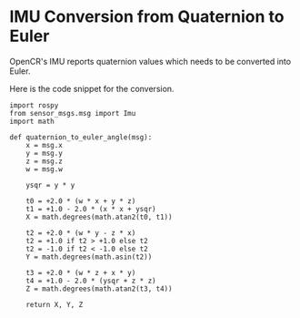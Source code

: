 # IMU Conversion from Quaternion to Euler

OpenCR's IMU reports quaternion values which needs to be converted into Euler.

Here is the code snippet for the conversion.

```
import rospy
from sensor_msgs.msg import Imu
import math

def quaternion_to_euler_angle(msg):
    x = msg.x
    y = msg.y
    z = msg.z
    w = msg.w

    ysqr = y * y
    
    t0 = +2.0 * (w * x + y * z)
    t1 = +1.0 - 2.0 * (x * x + ysqr)
    X = math.degrees(math.atan2(t0, t1))
    
    t2 = +2.0 * (w * y - z * x)
    t2 = +1.0 if t2 > +1.0 else t2
    t2 = -1.0 if t2 < -1.0 else t2
    Y = math.degrees(math.asin(t2))
    
    t3 = +2.0 * (w * z + x * y)
    t4 = +1.0 - 2.0 * (ysqr + z * z)
    Z = math.degrees(math.atan2(t3, t4))
    
    return X, Y, Z
```
